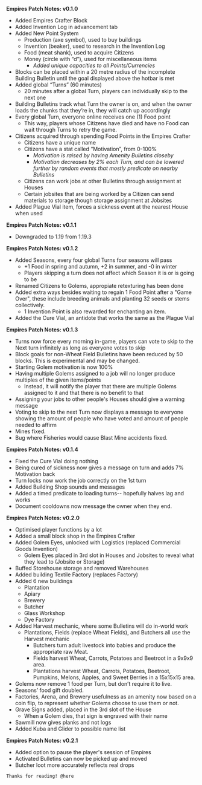 __Empires Patch Notes: v0.1.0__
- Added Empires Crafter Block
- Added Invention Log in advancement tab
- Added New Point System
    - Production (axe symbol), used to buy buildings
    - Invention (beaker), used to research in the Invention Log
    - Food (meat shank), used to acquire Citizens
    - Money (circle with “d”), used for miscellaneous items
        - *Added unique capacities to all Points/Currencies*
- Blocks can be placed within a 20 metre radius of the incomplete Building Bulletin until the goal displayed above the hotbar is met
- Added global “Turns” (60 minutes)
    - 20 minutes after a global Turn, players can individually skip to the next one
- Building Bulletins track what Turn the owner is on, and when the owner loads the chunks that they’re in, they will catch up accordingly
- Every global Turn, everyone online receives one (1) Food point
    - This way, players whose Citizens have died and have no Food can wait through Turns to retry the game.
- Citizens acquired through spending Food Points in the Empires Crafter
    - Citizens have a unique name
    - Citizens have a stat called “Motivation”, from 0-100%
        - *Motivation is raised by having Amenity Bulletins closeby*
        - *Motivation decreases by 2% each Turn, and can be lowered further by random events that mostly predicate on nearby Bulletins*
    - Citizens can work jobs at other Bulletins through assignment at Houses
    - Certain jobsites that are being worked by a Citizen can send materials to storage though storage assignment at Jobsites
- Added Plague Vial item, forces a sickness event at the nearest House when used

__Empires Patch Notes: v0.1.1__
- Downgraded to 1.19 from 1.19.3

__Empires Patch Notes: v0.1.2__
- Added Seasons, every four global Turns four seasons will pass
    - +1 Food in spring and autumn, +2 in summer, and -0 in winter
    - Players skipping a turn does not affect which Season it is or is going to be
- Renamed Citizens to Golems, appropiate retexturing has been done
- Added extra ways besides waiting to regain 1 Food Point after a "Game Over", these include breeding animals and planting 32 seeds or stems collectively.
    - 1 Invention Point is also rewarded for enchanting an item.
- Added the Cure Vial, an antidote that works the same as the Plague Vial

__Empires Patch Notes: v0.1.3__
- Turns now force every morning in-game, players can vote to skip to the Next turn infinitely as long as everyone votes to skip
- Block goals for non-Wheat Field Bulletins have been reduced by 50 blocks. This is experimental and may be changed.
- Starting Golem motivation is now 100%
- Having multiple Golems assigned to a job will no longer produce multiples of the given items/points
    - Instead, it will notify the player that there are multiple Golems assigned to it and that there is no benefit to that
- Assigning your jobs to other people's Houses should give a warning message
- Voting to skip to the next Turn now displays a message to everyone showing the amount of people who have voted and amount of people needed to affirm
- Mines fixed.
- Bug where Fisheries would cause Blast Mine accidents fixed.

__Empires Patch Notes: v0.1.4__
- Fixed the Cure Vial doing nothing
- Being cured of sickness now gives a message on turn and adds 7% Motivation back
- Turn locks now work the job correctly on the 1st turn
- Added Building Shop sounds and messages
- Added a timed predicate to loading turns-- hopefully halves lag and works
- Document cooldowns now message the owner when they end.

__Empires Patch Notes: v0.2.0__
- Optimised player functions by a lot
- Added a small block shop in the Empires Crafter
- Added Golem Eyes, unlocked with Logistics (replaced Commercial Goods Invention)
    - Golem Eyes placed in 3rd slot in Houses and Jobsites to reveal what they lead to (Jobsite or Storage)
- Buffed Storehouse storage and removed Warehouses
- Added building Textile Factory (replaces Factory)
- Added 6 new buildings
    - Plantation
    - Apiary
    - Brewery
    - Butcher
    - Glass Workshop
    - Dye Factory
- Added Harvest mechanic, where some Bulletins will do in-world work
    - Plantations, Fields (replace Wheat Fields), and Butchers all use the Harvest mechanic
        - Butchers turn adult livestock into babies and produce the appropriate raw Meat.
        - Fields harvest Wheat, Carrots, Potatoes and Beetroot in a 9x9x9 area.
        - Plantations harvest Wheat, Carrots, Potatoes, Beetroot, Pumpkins, Melons, Apples, and Sweet Berries in a 15x15x15 area.
- Golems now remove 1 food per Turn, but don’t require it to live.
- Seasons’ food gift doubled.
- Factories, Arena, and Brewery usefulness as an amenity now based on a coin flip, to represent whether Golems choose to use them or not.
- Grave Signs added, placed in the 3rd slot of the House
    - When a Golem dies, that sign is engraved with their name
- Sawmill now gives planks and not logs
- Added Kuba and Glider to possible name list

__Empires Patch Notes: v0.2.1__
- Added option to pause the player's session of Empires
- Activated Bulletins can now be picked up and moved
- Butcher loot more accurately reflects real drops

~~~~~~~~~~~~~~~~~~~~~~~~~~~~~~~~~~~
Thanks for reading! @here
